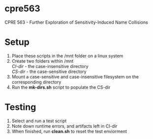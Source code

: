 # cpre563
CPRE 563 - Further Exploration of Sensitivity-Induced Name Collisions

# Setup

1) Place these scripts in the /mnt folder on a linux system
2) Create two folders within /mnt <br>
*CI-dir* - the case-insensitive directory <br>
*CS-dir* - the case-sensitive directory <br>
3) Mount a case-sensitive and case-insensitive filesystem on the corresponding directory
4) Run the **mk-dirs.sh** script to populate the CS-dir 

# Testing

1) Select and run a test script
2) Note down runtime errors, and artifacts left in CI-dir
3) When finished, run **clean.sh** to reset the test enviorment 
